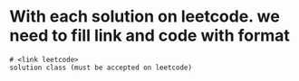 # With each solution on leetcode. we need to fill link and code with format
```
# <link leetcode>
solution class (must be accepted on leetcode)
```